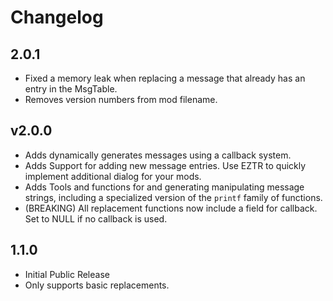 # Changelog

## 2.0.1

* Fixed a memory leak when replacing a message that already has an entry in the MsgTable.
* Removes version numbers from mod filename.

## v2.0.0

* Adds dynamically generates messages using a callback system.
* Adds Support for adding new message entries. Use EZTR to quickly implement additional dialog for your mods.
* Adds Tools and functions for and generating manipulating message strings, including a specialized version of the `printf` family of functions.
* (BREAKING) All replacement functions now include a field for callback. Set to NULL if no callback is used.

## 1.1.0

* Initial Public Release
* Only supports basic replacements.
